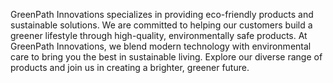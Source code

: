 GreenPath Innovations specializes in providing eco-friendly products and sustainable solutions. We are committed to helping our customers build a greener lifestyle through high-quality, environmentally safe products. At GreenPath Innovations, we blend modern technology with environmental care to bring you the best in sustainable living. Explore our diverse range of products and join us in creating a brighter, greener future.

